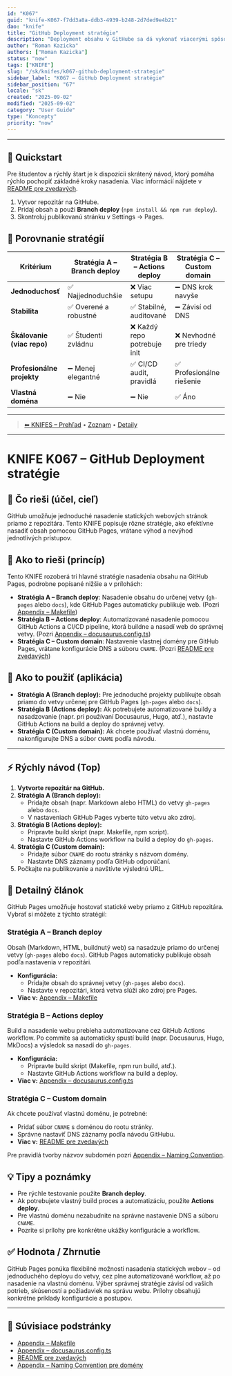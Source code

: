 ```yaml
---
id: "K067"
guid: "knife-K067-f7dd3a8a-ddb3-4939-b248-2d7ded9e4b21"
dao: "knife"
title: "GitHub Deployment stratégie"
description: "Deployment obsahu v GitHube sa dá vykonať viacerými spôsobmi."
author: "Roman Kazicka"
authors: ["Roman Kazicka"]
status: "new"
tags: ["KNIFE"]
slug: "/sk/knifes/k067-github-deployment-strategie"
sidebar_label: "K067 – GitHub Deployment stratégie"
sidebar_position: "67"
locale: "sk"
created: "2025-09-02"
modified: "2025-09-02"
category: "User Guide"
type: "Koncepty"
priority: "now"
---
```

<!-- body:start -->
---

## 🚀 Quickstart

Pre študentov a rýchly štart je k dispozícii skrátený návod, ktorý pomáha rýchlo pochopiť základné kroky nasadenia. Viac informácií nájdete v [README pre zvedavých](./K067_ReadmePreZvedavych.md).

1. Vytvor repozitár na GitHube.
2. Pridaj obsah a použi **Branch deploy** (`npm install && npm run deploy`).
3. Skontroluj publikovanú stránku v Settings → Pages.

## 🔎 Porovnanie stratégií

| Kritérium                  | Stratégia A – Branch deploy | Stratégia B – Actions deploy | Stratégia C – Custom domain |
|-----------------------------|-----------------------------|------------------------------|-----------------------------|
| **Jednoduchosť**            | ✅ Najjednoduchšie           | ❌ Viac setupu                | ➖ DNS krok navyše           |
| **Stabilita**               | ✅ Overené a robustné        | ✅ Stabilné, auditované       | ➖ Závisí od DNS             |
| **Škálovanie (viac repo)**  | ✅ Študenti zvládnu          | ❌ Každý repo potrebuje init  | ❌ Nevhodné pre triedy       |
| **Profesionálne projekty**  | ➖ Menej elegantné           | ✅ CI/CD audit, pravidlá      | ✅ Profesionálne riešenie    |
| **Vlastná doména**          | ➖ Nie                       | ➖ Nie                        | ✅ Áno                       |

---
<!-- nav:knifes -->
> [⬅ KNIFES – Prehľad](../KNIFEsOverview.md) • [Zoznam](../KNIFE_Overview_List.md) • [Detaily](../KNIFE_Overview_Details.md)
---
# KNIFE K067 – GitHub Deployment stratégie

## 🎯 Čo rieši (účel, cieľ)

GitHub umožňuje jednoduché nasadenie statických webových stránok priamo z repozitára. Tento KNIFE popisuje rôzne stratégie, ako efektívne nasadiť obsah pomocou GitHub Pages, vrátane výhod a nevýhod jednotlivých prístupov.

## 🧩 Ako to rieši (princíp)

Tento KNIFE rozoberá tri hlavné stratégie nasadenia obsahu na GitHub Pages, podrobne popísané nižšie a v prílohách:

- **Stratégia A – Branch deploy**: Nasadenie obsahu do určenej vetvy (`gh-pages` alebo `docs`), kde GitHub Pages automaticky publikuje web. (Pozri [Appendix – Makefile](./K067_makefile_appendix.md))
- **Stratégia B – Actions deploy**: Automatizované nasadenie pomocou GitHub Actions a CI/CD pipeline, ktorá buildne a nasadí web do správnej vetvy. (Pozri [Appendix – docusaurus.config.ts](./K067_docusaurus_config_ts_appendix.md))
- **Stratégia C – Custom domain**: Nastavenie vlastnej domény pre GitHub Pages, vrátane konfigurácie DNS a súboru `CNAME`. (Pozri [README pre zvedavých](./K067_ReadmePreZvedavych.md))

## 🧪 Ako to použiť (aplikácia)

- **Stratégia A (Branch deploy):** Pre jednoduché projekty publikujte obsah priamo do vetvy určenej pre GitHub Pages (`gh-pages` alebo `docs`).
- **Stratégia B (Actions deploy):** Ak potrebujete automatizované buildy a nasadzovanie (napr. pri používaní Docusaurus, Hugo, atď.), nastavte GitHub Actions na build a deploy do správnej vetvy.
- **Stratégia C (Custom domain):** Ak chcete používať vlastnú doménu, nakonfigurujte DNS a súbor `CNAME` podľa návodu.

---

## ⚡ Rýchly návod (Top)

1. **Vytvorte repozitár na GitHub.**
2. **Stratégia A (Branch deploy):**  
   - Pridajte obsah (napr. Markdown alebo HTML) do vetvy `gh-pages` alebo `docs`.
   - V nastaveniach GitHub Pages vyberte túto vetvu ako zdroj.
3. **Stratégia B (Actions deploy):**  
   - Pripravte build skript (napr. Makefile, npm script).
   - Nastavte GitHub Actions workflow na build a deploy do `gh-pages`.
4. **Stratégia C (Custom domain):**  
   - Pridajte súbor `CNAME` do rootu stránky s názvom domény.
   - Nastavte DNS záznamy podľa GitHub odporúčaní.
5. Počkajte na publikovanie a navštívte výslednú URL.

## 📜 Detailný článok

GitHub Pages umožňuje hostovať statické weby priamo z GitHub repozitára. Vybrať si môžete z týchto stratégií:

### Stratégia A – Branch deploy

Obsah (Markdown, HTML, buildnutý web) sa nasadzuje priamo do určenej vetvy (`gh-pages` alebo `docs`). GitHub Pages automaticky publikuje obsah podľa nastavenia v repozitári.
- **Konfigurácia:**  
  - Pridajte obsah do správnej vetvy (`gh-pages` alebo `docs`).
  - Nastavte v repozitári, ktorá vetva slúži ako zdroj pre Pages.
- **Viac v:** [Appendix – Makefile](./K067_makefile_appendix.md)

### Stratégia B – Actions deploy

Build a nasadenie webu prebieha automatizovane cez GitHub Actions workflow. Po commite sa automaticky spustí build (napr. Docusaurus, Hugo, MkDocs) a výsledok sa nasadí do `gh-pages`.
- **Konfigurácia:**  
  - Pripravte build skript (Makefile, npm run build, atď.).
  - Nastavte GitHub Actions workflow na build a deploy.
- **Viac v:** [Appendix – docusaurus.config.ts](./K067_docusaurus_config_ts_appendix.md)

### Stratégia C – Custom domain

Ak chcete používať vlastnú doménu, je potrebné:
- Pridať súbor `CNAME` s doménou do rootu stránky.
- Správne nastaviť DNS záznamy podľa návodu GitHubu.
- **Viac v:** [README pre zvedavých](./K067_ReadmePreZvedavych.md)

Pre pravidlá tvorby názvov subdomén pozri [Appendix – Naming Convention](./K067_NamingConventionPreDomeny.md).

## 💡 Tipy a poznámky

- Pre rýchle testovanie použite **Branch deploy**.
- Ak potrebujete vlastný build proces a automatizáciu, použite **Actions deploy**.
- Pre vlastnú doménu nezabudnite na správne nastavenie DNS a súboru `CNAME`.
- Pozrite si prílohy pre konkrétne ukážky konfigurácie a workflow.


## ✅ Hodnota / Zhrnutie

GitHub Pages ponúka flexibilné možnosti nasadenia statických webov – od jednoduchého deployu do vetvy, cez plne automatizované workflow, až po nasadenie na vlastnú doménu. Výber správnej stratégie závisí od vašich potrieb, skúseností a požiadaviek na správu webu. Prílohy obsahujú konkrétne príklady konfigurácie a postupov.

---

## 📎 Súvisiace podstránky

- [Appendix – Makefile](./K067_makefile_appendix.md)
- [Appendix – docusaurus.config.ts](./K067_docusaurus_config_ts_appendix.md)
- [README pre zvedavých](./K067_ReadmePreZvedavych.md)
- [Appendix – Naming Convention pre domény](./K067_NamingConventionPreDomeny.md)
